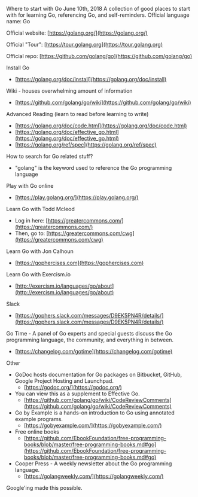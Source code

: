 Where to start with Go
June 10th, 2018
A collection of good places to start with for learning Go, referencing Go, and self-reminders.
Official language name: Go

Official website: [https://golang.org/](https://golang.org/)

Official "Tour": [https://tour.golang.org](https://tour.golang.org)

Official repo: [https://github.com/golang/go](https://github.com/golang/go)

Install Go

- [https://golang.org/doc/install](https://golang.org/doc/install)

Wiki - houses overwhelming amount of information

- [https://github.com/golang/go/wiki](https://github.com/golang/go/wiki)

Advanced Reading (learn to read before learning to write)

- [https://golang.org/doc/code.html](https://golang.org/doc/code.html)
- [https://golang.org/doc/effective_go.html](https://golang.org/doc/effective_go.html)
- [https://golang.org/ref/spec](https://golang.org/ref/spec)

How to search for Go related stuff?

- "golang" is the keyword used to reference the Go programming language

Play with Go online

- [https://play.golang.org/](https://play.golang.org/)

Learn Go with Todd Mcleod

- Log in here: [https://greatercommons.com/](https://greatercommons.com/)
- Then, go to: [https://greatercommons.com/cwg](https://greatercommons.com/cwg)

Learn Go with Jon Calhoun

- [https://gophercises.com](https://gophercises.com)

Learn Go with Exercism.io

- [http://exercism.io/languages/go/about](http://exercism.io/languages/go/about)

Slack

- [https://gophers.slack.com/messages/D9EK5PN4R/details/](https://gophers.slack.com/messages/D9EK5PN4R/details/)

Go Time - A panel of Go experts and special guests discuss the Go programming language, the community, and everything in between.

- [https://changelog.com/gotime](https://changelog.com/gotime)

Other

- GoDoc hosts documentation for Go packages on Bitbucket, GitHub, Google Project Hosting and Launchpad.
  - [https://godoc.org/](https://godoc.org/)
- You can view this as a supplement to Effective Go.
  - [https://github.com/golang/go/wiki/CodeReviewComments](https://github.com/golang/go/wiki/CodeReviewComments)
- Go by Example is a hands-on introduction to Go using annotated example programs.
  - [https://gobyexample.com/](https://gobyexample.com/)
- Free online books
  - [https://github.com/EbookFoundation/free-programming-books/blob/master/free-programming-books.md#go](https://github.com/EbookFoundation/free-programming-books/blob/master/free-programming-books.md#go)
- Cooper Press - A weekly newsletter about the Go programming language.
  - [https://golangweekly.com/](https://golangweekly.com/)

Google'ing made this possible.
